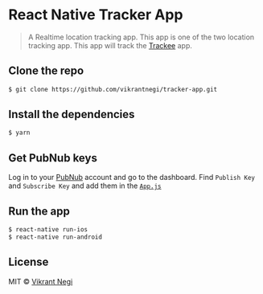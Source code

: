 # React Native Tracker App

> A Realtime location tracking app. This app is one of the two location tracking app. This app will track the [Trackee](https://github.com/vikrantnegi/trackee-app) app.

## Clone the repo

```bash
$ git clone https://github.com/vikrantnegi/tracker-app.git
```

## Install the dependencies

```bash
$ yarn
```

## Get PubNub keys

Log in to your [PubNub](https://dashboard.pubnub.com/login) account and go to the dashboard. Find `Publish Key` and `Subscribe Key` and add them in the [`App.js`](https://github.com/vikrantnegi/tracker-app/blob/master/App.js#L33-L34)

## Run the app

```bash
$ react-native run-ios
$ react-native run-android
```

## License

MIT © [Vikrant Negi](https://github.com/vikrantnegi)
